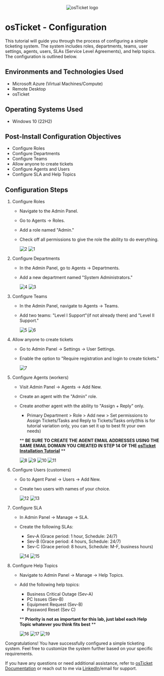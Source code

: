 <p align="center">
<img src="https://i.imgur.com/Clzj7Xs.png" alt="osTicket logo"/>
</p>

<h1>osTicket - Configuration </h1>
This tutorial will guide you through the process of configuring a simple ticketing system. The system includes roles, departments, teams, user settings, agents, users, SLAs (Service Level Agreements), and help topics. The configuration is outlined below.<br />


<h2>Environments and Technologies Used</h2>

- Microsoft Azure (Virtual Machines/Compute)
- Remote Desktop
- osTicket

<h2>Operating Systems Used </h2>

- Windows 10</b> (22H2)

<h2>Post-Install Configuration Objectives</h2>

- Configure Roles
- Configure Departments
- Configure Teams
- Allow anyone to create tickets
- Configure Agents and Users
- Configure SLA and Help Topics

<h2>Configuration Steps</h2>

1. Configure Roles
    - Navigate to the Admin Panel.
    - Go to Agents -> Roles.
    - Add a role named "Admin."
    - Check off all permissions to give the role the ability to do everything.
      
      ![2](https://github.com/mehmhacimic/osTicket-Configuration/assets/157438082/21e4d30d-1ccf-4414-9c08-3d814c42c120)
      ![1](https://github.com/mehmhacimic/osTicket-Configuration/assets/157438082/204207f6-6906-455a-9720-e87a3792158b)

2. Configure Departments
    - In the Admin Panel, go to Agents -> Departments.
    - Add a new department named "System Administrators."
      
      ![4](https://github.com/mehmhacimic/osTicket-Configuration/assets/157438082/8b972e76-d199-4645-be82-d168a2f209b2)
      ![3](https://github.com/mehmhacimic/osTicket-Configuration/assets/157438082/bc2fc9b7-50ef-4880-be0d-d3c822ccf2b1)

3. Configure Teams
    - In the Admin Panel, navigate to Agents -> Teams.
    - Add two teams: "Level I Support"(if not already there) and "Level II Support."
  
      ![5](https://github.com/mehmhacimic/osTicket-Configuration/assets/157438082/b833a7f6-1540-45a8-a240-a9eb1347b607)
      ![6](https://github.com/mehmhacimic/osTicket-Configuration/assets/157438082/4af7ef77-24a9-40d9-ba07-a52fa18a9699)

4. Allow anyone to create tickets
    - Go to Admin Panel -> Settings -> User Settings.
    - Enable the option to "Require registration and login to create tickets."

      ![7](https://github.com/mehmhacimic/osTicket-Configuration/assets/157438082/b9964433-b47b-4087-a7f5-17ac942dfee9)

5. Configure Agents (workers)
    - Visit Admin Panel -> Agents -> Add New.
    - Create an agent with the "Admin" role.
    - Create another agent with the ability to "Assign + Reply" only.
        - Primary Department > Role > Add new > Set permissions to Assign Tickets/Tasks and Reply to Tickets/Tasks only(this is for tutorial variation only, you can set it up to best fit your own needs)

       ** **BE SURE TO CREATE THE AGENT EMAIL ADDRESSES USING THE SAME EMAIL DOMAIN YOU CREATED IN STEP 14 OF THE [osTicket Installation Tutorial](https://github.com/mehmhacimic/osTicket-installation)** **    
      
      ![8](https://github.com/mehmhacimic/osTicket-Configuration/assets/157438082/05419a12-ba8c-47c3-91b9-7705937de57b)
      ![9](https://github.com/mehmhacimic/osTicket-Configuration/assets/157438082/e74c2d22-2aaf-4942-8f2c-e635fa6f841d)
      ![10](https://github.com/mehmhacimic/osTicket-Configuration/assets/157438082/fea43036-ee48-411f-b3cc-5e391657d5e6)
      ![11](https://github.com/mehmhacimic/osTicket-Configuration/assets/157438082/a243e47c-474f-4f5f-a3dc-6bf49f63f262)

6. Configure Users (customers)
    - Go to Agent Panel -> Users -> Add New.
    - Create two users with names of your choice.

      ![12](https://github.com/mehmhacimic/osTicket-Configuration/assets/157438082/9af61ae2-5bb9-45ac-90f7-9b068e4882ea)
      ![13](https://github.com/mehmhacimic/osTicket-Configuration/assets/157438082/3a78553f-d569-4fb9-90eb-5f17f7cba443)

7. Configure SLA
    - In Admin Panel -> Manage -> SLA.
    - Create the following SLAs:
        - Sev-A (Grace period: 1 hour, Schedule: 24/7)
        - Sev-B (Grace period: 4 hours, Schedule: 24/7)
        - Sev-C (Grace period: 8 hours, Schedule: M-F, business hours)
     
      ![14](https://github.com/mehmhacimic/osTicket-Configuration/assets/157438082/879cf766-07a0-43fe-9454-2630c01a8819)
      ![15](https://github.com/mehmhacimic/osTicket-Configuration/assets/157438082/0298503e-a16b-42c0-aab8-69f756c21794)

8. Configure Help Topics
    - Navigate to Admin Panel -> Manage -> Help Topics.
    - Add the following help topics: 
        - Business Critical Outage (Sev-A)
        - PC Issues (Sev-B)
        - Equipment Request (Sev-B)
        - Password Reset (Sev C)
  
      **  **Priority is not as important for this lab, just label each Help Topic whatever you think fits best** **

      ![16](https://github.com/mehmhacimic/osTicket-Configuration/assets/157438082/62e22e26-3704-4b8b-853c-59338fbe8c46)
      ![17](https://github.com/mehmhacimic/osTicket-Configuration/assets/157438082/509463d7-3e47-45c9-b5b2-bf6e066df030)
      ![19](https://github.com/mehmhacimic/osTicket-Configuration/assets/157438082/631ef0d7-cea2-4a78-9cf5-7f8b368808eb)


   

      


Congratulations! You have successfully configured a simple ticketing system. Feel free to customize the system further based on your specific requirements. 

If you have any questions or need additional assistance, refer to [osTicket Documentation](https://docs.osticket.com/en/latest/) or reach out to me via [LinkedIn](https://www.linkedin.com/in/mehmedalijahacimic/)/email for support.






